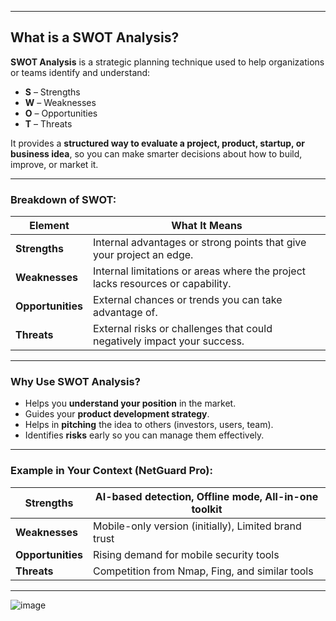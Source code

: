 
---

##  What is a SWOT Analysis?

**SWOT Analysis** is a strategic planning technique used to help organizations or teams identify and understand:

* **S** – Strengths
* **W** – Weaknesses
* **O** – Opportunities
* **T** – Threats

It provides a **structured way to evaluate a project, product, startup, or business idea**, so you can make smarter decisions about how to build, improve, or market it.

---

###  Breakdown of SWOT:

| **Element**          | **What It Means**                                                              |
| -------------------- | ------------------------------------------------------------------------------ |
|  **Strengths**      | Internal advantages or strong points that give your project an edge.           |
|  **Weaknesses**    | Internal limitations or areas where the project lacks resources or capability. |
|  **Opportunities** | External chances or trends you can take advantage of.                          |
|  **Threats**       | External risks or challenges that could negatively impact your success.        |

---

###  Why Use SWOT Analysis?

* Helps you **understand your position** in the market.
* Guides your **product development strategy**.
* Helps in **pitching** the idea to others (investors, users, team).
* Identifies **risks** early so you can manage them effectively.

---

###  Example in Your Context (NetGuard Pro):

| **Strengths**     | AI-based detection, Offline mode, All-in-one toolkit |
| ----------------- | ---------------------------------------------------- |
| **Weaknesses**    | Mobile-only version (initially), Limited brand trust |
| **Opportunities** | Rising demand for mobile security tools              |
| **Threats**       | Competition from Nmap, Fing, and similar tools       |

---



![image](https://github.com/user-attachments/assets/a9fc455a-47d3-4e0c-938f-4b528b929b60)
